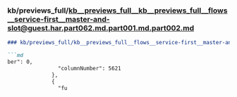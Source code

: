 ### kb/previews_full/kb__previews_full__kb__previews_full__flows__service-first__master-and-slot@guest.har.part062.md.part001.md.part002.md

```md
### kb/previews_full/kb__previews_full__flows__service-first__master-and-slot@guest.har.part062.md.part001.md (part 002)

```md
ber": 0,
                "columnNumber": 5621
              },
              {
                "fu
```

```

```
